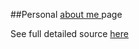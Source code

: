 ##Personal  <a target="_blank" href="http://bumbeishvili.github.io/#AboutMe" > about me <a/> page  


See full detailed source 
<a target="_blank" href="https://gist.github.com/bumbeishvili/2d6bfb98707c46fe4b2c6b9a93fe9590" > here <a/>
